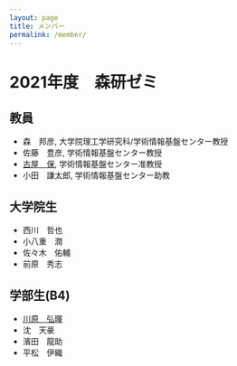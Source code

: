 ```yaml
---
layout: page
title: メンバー
permalink: /member/
---
```


# 2021年度　森研ゼミ

## 教員

* 森　邦彦, 大学院理工学研究科/学術情報基盤センター教授
* 佐藤　豊彦, 学術情報基盤センター教授
* [古屋　保](https://tamosblog.wordpress.com/), 学術情報基盤センター准教授
* 小田　謙太郎, 学術情報基盤センター助教

## 大学院生

* 西川　哲也
* 小八重　潤
* 佐々木　佑輔
* 前原　秀志

## 学部生(B4)

* [川原　弘暉](https://kawazap.github.io/main)
* 沈　天豪
* 濱田　龍助
* 平松　伊織

